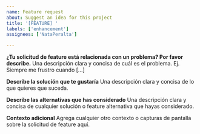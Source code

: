 ```yaml
---
name: Feature request
about: Suggest an idea for this project
title: '[FEATURE] '
labels: ['enhancement']
assignees: ['NataPeralta']

---
```


**¿Tu solicitud de feature está relacionada con un problema? Por favor describe.**
Una descripción clara y concisa de cuál es el problema. Ej. Siempre me frustro cuando [...]

**Describe la solución que te gustaría**
Una descripción clara y concisa de lo que quieres que suceda.

**Describe las alternativas que has considerado**
Una descripción clara y concisa de cualquier solución o feature alternativa que hayas considerado.

**Contexto adicional**
Agrega cualquier otro contexto o capturas de pantalla sobre la solicitud de feature aquí. 